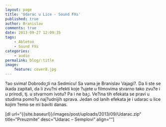 ```yaml
---
layout: page
title: 'Udarac u Lice - Sound FXs'
published: true
author: Branislav
comments: true
date: 2013-09-27 12:09:35
tags:
    - Ableton
    - Sound FXs
categories:
    - audio
permalink: blog/:title
image:
    feature: cover8.jpg
---
```

?ao svima! Dobrodoڑli na Sedmicu! Sa vama je Branislav Vajagi?. Da li ste se ikada zapitali, da li zvu?ni efekti koje ?ujete u filmovima stvarno tako zvu?e i u prirodi, tj. u stvarnom ‍ivotu? Pa i ne baڑ. Ve?ina tih efekata se pravi u studima pomo?u naj?udnijih sprava. Jedan od la‍nih efekata je i udarac u lice kojim ?emo se mi baviti danas.

[dl url=&#8220;{{site.baseurl}}/images/post/uploads/2013/09/Udarac.zip&#8220; title=&#8220;Preuzmite&#8220; desc=&#8220;Udarac &#8211; Semplovi&#8220; align=&#8220;&#8220;]